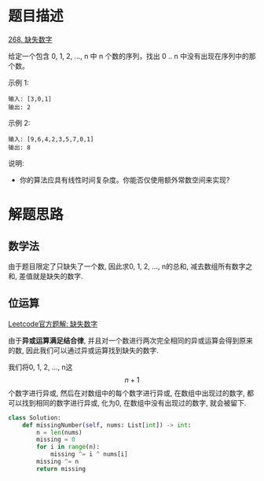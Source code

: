 # 题目描述

[268. 缺失数字](https://leetcode-cn.com/problems/missing-number/)

给定一个包含 0, 1, 2, ..., n 中 n 个数的序列，找出 0 .. n 中没有出现在序列中的那个数。

示例 1:
```
输入: [3,0,1]
输出: 2
```

示例 2:
```
输入: [9,6,4,2,3,5,7,0,1]
输出: 8
```

说明:
- 你的算法应具有线性时间复杂度。你能否仅使用额外常数空间来实现?

# 解题思路

## 数学法

由于题目限定了只缺失了一个数, 因此求0, 1, 2, ..., n的总和, 减去数组所有数字之和, 差值就是缺失的数字.

## 位运算

[Leetcode官方题解: 缺失数字](https://leetcode-cn.com/problems/missing-number/solution/que-shi-shu-zi-by-leetcode/)

由于**异或运算满足结合律**, 并且对一个数进行两次完全相同的异或运算会得到原来的数, 因此我们可以通过异或运算找到缺失的数字.

我们将0, 1, 2, ..., n这$$n+1$$个数字进行异或, 然后在对数组中的每个数字进行异或, 在数组中出现过的数字, 都可以找到相同的数字进行异或, 化为0, 在数组中没有出现过的数字, 就会被留下.

```python
class Solution:
    def missingNumber(self, nums: List[int]) -> int:
        n = len(nums)
        missing = 0
        for i in range(n):
            missing ^= i ^ nums[i]
        missing ^= n
        return missing
```
